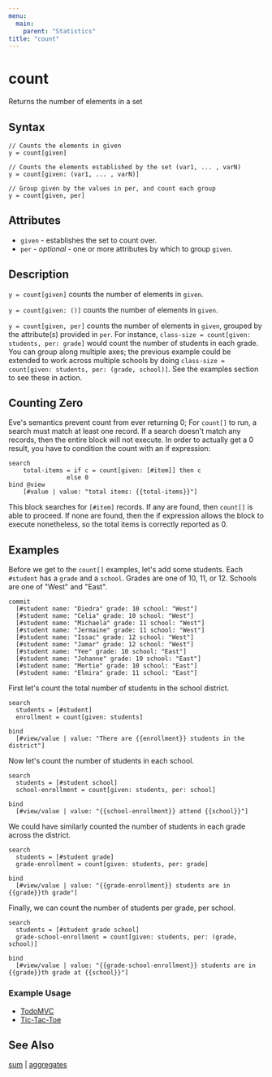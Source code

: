 ```yaml
---
menu:
  main:
    parent: "Statistics"
title: "count"
---
```


# count

Returns the number of elements in a set

## Syntax

```eve
// Counts the elements in given
y = count[given]

// Counts the elements established by the set (var1, ... , varN)
y = count[given: (var1, ... , varN)]

// Group given by the values in per, and count each group
y = count[given, per]
```

## Attributes

- `given` - establishes the set to count over.
- `per` - _optional_ - one or more attributes by which to group `given`.

## Description

`y = count[given]` counts the number of elements in `given`.

`y = count[given: ()]` counts the number of elements in `given`.

`y = count[given, per]` counts the number of elements in `given`, grouped by the attribute(s) provided in `per`. For instance, `class-size = count[given: students, per: grade]` would count the number of students in each grade. You can group along multiple axes; the previous example could be extended to work across multiple schools by doing `class-size = count[given: students, per: (grade, school)]`. See the examples section to see these in action.

## Counting Zero

Eve's semantics prevent count from ever returning 0; For `count[]` to run, a search must match at least one record. If a search doesn't match any records, then the entire block will not execute. In order to actually get a 0 result, you have to condition the count with an if expression:

```eve
search
	total-items = if c = count[given: [#item]] then c
                else 0
bind @view
	[#value | value: "total items: {{total-items}}"]
```

This block searches for `[#item]` records. If any are found, then `count[]` is able to proceed. If none are found, then the if expression allows the block to execute nonetheless, so the total items is correctly reported as 0.

## Examples

Before we get to the `count[]` examples, let's add some students. Each `#student` has a `grade` and a `school`. Grades are one of 10, 11, or 12. Schools are one of "West" and "East".

```eve
commit
  [#student name: "Diedra" grade: 10 school: "West"]
  [#student name: "Celia" grade: 10 school: "West"]
  [#student name: "Michaela" grade: 11 school: "West"]
  [#student name: "Jermaine" grade: 11 school: "West"]
  [#student name: "Issac" grade: 12 school: "West"]
  [#student name: "Jamar" grade: 12 school: "West"]
  [#student name: "Yee" grade: 10 school: "East"]
  [#student name: "Johanne" grade: 10 school: "East"]
  [#student name: "Mertie" grade: 10 school: "East"]
  [#student name: "Elmira" grade: 11 school: "East"]
```

First let's count the total number of students in the school district.

```eve
search
  students = [#student]
  enrollment = count[given: students]

bind
  [#view/value | value: "There are {{enrollment}} students in the district"]
```

Now let's count the number of students in each school.

```eve
search
  students = [#student school]
  school-enrollment = count[given: students, per: school]

bind
  [#view/value | value: "{{school-enrollment}} attend {{school}}"]
```

We could have similarly counted the number of students in each grade across the district.

```eve
search
  students = [#student grade]
  grade-enrollment = count[given: students, per: grade]

bind
  [#view/value | value: "{{grade-enrollment}} students are in {{grade}}th grade"]
```

Finally, we can count the number of students per grade, per school. 

```eve
search
  students = [#student grade school]
  grade-school-enrollment = count[given: students, per: (grade, school)]

bind
  [#view/value | value: "{{grade-school-enrollment}} students are in {{grade}}th grade at {{school}}"]
```

### Example Usage

- [TodoMVC](http://play.witheve.com/#/examples/todomvc.eve)
- [Tic-Tac-Toe](http://play.witheve.com/#/examples/tic-tac-toe.eve)

## See Also

[sum](../../math/sum) | [aggregates](../../aggregates)